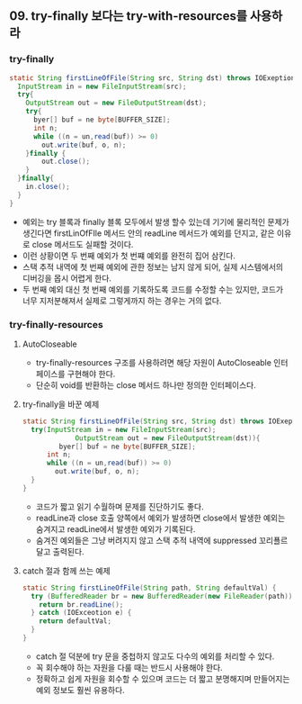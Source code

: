 ## 09. try-finally 보다는 try-with-resources를 사용하라

### try-finally

```java
static String firstLineOfFile(String src, String dst) throws IOExeption {
  InputStream in = new FileInputStream(src);
  try{
    OutputStream out = new FileOutputStream(dst);
    try{
      byer[] buf = ne byte[BUFFER_SIZE];
      int n;
      while ((n = un,read(buf)) >= 0)
        out.write(buf, o, n);
    }finally {
    	out.close();
    }
  }finally{
    in.close();
  }
}
```

- 예외는 try 블록과 finally 블록 모두에서 발생 할수 있는데 기기에 물리적인 문제가 생긴다면 firstLinOfFIle 메서드 안의 readLine 메서드가 예외를 던지고, 같은 이유로 close 메서드도 실패할 것이다.
- 이런 상황이면 두 번째 예외가 첫 번쨰 예외를 완전히 집어 삼킨다.
- 스택 추적 내역에 첫 번째 예외에 관한 정보는 남지 않게 되어, 실제 시스템에서의 디버깅을 몹시 어렵게 한다.
- 두 번째 예외 대신 첫 번째 예외를 기록하도록 코드를 수정할 수는 있지만, 코드가 너무 지저분해져서 실제로 그렇게까지 하는 경우는 거의 없다.

### try-finally-resources

1. AutoCloseable

   - try-finally-resources 구조를 사용하려면 해당 자원이 AutoCloseable 인터페이스를 구현해야 한다.
   - 단순히 void를 반환하는 close 메서드 하나만 정의한 인터페이스다.

2. try-finally을 바꾼 예제

   ```java
   static String firstLineOfFile(String src, String dst) throws IOExeption {
     try(InputStream in = new FileInputStream(src);
        		OutputStream out = new FileOutputStream(dst)){
   			byer[] buf = ne byte[BUFFER_SIZE];
         int n;
         while ((n = un,read(buf)) >= 0)
           out.write(buf, o, n);
     }
   }
   ```

   - 코드가 짧고 읽기 수월하며 문제를 진단하기도 좋다.
   - readLine과 close 호출 양쪽에서 예외가 발생하면 close에서 발생한 예외는 숨겨지고 readLine에서 발생한 예외가 기록된다.
   - 숨겨진 예외들은 그냥 버려지지 않고 스택 추적 내역에 suppressed 꼬리푤르 달고 출력된다.

3. catch 절과 함께 쓰는 예제

   ```java
   static String firstLineOfFile(String path, String defaultVal) {
     try (BufferedReader br = new BufferedReader(new FileReader(path))) {
       return br.readLine();
     } catch (IOExceotion e) {
       return defaultVal;
     }
   }
   ```

   - catch 절 덕분에 try 문을 중첩하지 않고도 다수의 예외를 처리할 수 있다.
   - 꼭 회수해야 하는 자원을 다룰 때는 반드시 사용해야 한다.
   - 정확하고 쉽게 자원을 회수할 수 있으며 코드는 더 짧고 분명해지며 만들어지는 예외 정보도 훨씬 유용하다.